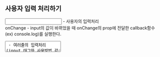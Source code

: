 ## 사용자 입력 처리하기
<input /> - 사용자의 입력처리  
onChange - input의 값이 바뀌었을 때 onChange의 prop에 전달한 callback함수(ex) console.log)를 실행한다.  
<textarea /> - 여러줄의 입력처리(input 태그와 사용방법 같음)  
  
focus() 사용 - useRef()를 사용하여 ref 객체는 현재 가리키는 값을 current라는 property로 불러와서 사용할 수 있다.  
->입력값을 입력하지 않았을 때 alert()로 경고창을 띄우는 대신 입력하지 않은 창을 강조해 주는 스타일리쉬한 방법 !  
  
데이터 구조 생각 - App라는 컴포넌트 아래에 'DiaryEditor 컴포넌트와 DiaryList 컴포넌트'  
리액트는 단방향으로만 데이터가 흐른다(아래에서 위) ex) App -> DiaryList  
이벤트(create와 같은) 들은 아래에서 위로 일어난다.   
그럼 같은 레벨로 데이터를 보내려면 부모 컴포넌트를 통해야 한다.  
